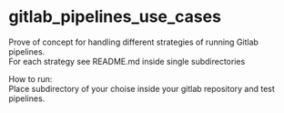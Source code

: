 # gitlab_pipelines_use_cases

Prove of concept for handling different strategies of running Gitlab pipelines.<br>
For each strategy see README.md inside single subdirectories

How to run:<br>
Place subdirectory of your choise inside your gitlab repository and test pipelines.
